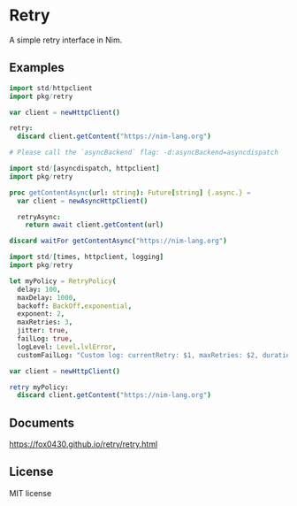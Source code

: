 # Retry

A simple retry interface in Nim.

## Examples

```nim
import std/httpclient
import pkg/retry

var client = newHttpClient()

retry:
  discard client.getContent("https://nim-lang.org")
```

```nim
# Please call the `asyncBackend` flag: -d:asyncBackend=asyncdispatch

import std/[asyncdispatch, httpclient]
import pkg/retry

proc getContentAsync(url: string): Future[string] {.async.} = 
  var client = newAsyncHttpClient()

  retryAsync:
    return await client.getContent(url)

discard waitFor getContentAsync("https://nim-lang.org")
```

```nim
import std/[times, httpclient, logging]
import pkg/retry

let myPolicy = RetryPolicy(
  delay: 100,
  maxDelay: 1000,
  backoff: BackOff.exponential,
  exponent: 2,
  maxRetries: 3,
  jitter: true,
  failLog: true,
  logLevel: Level.lvlError,
  customFailLog: "Custom log: currentRetry: $1, maxRetries: $2, duration: $3")

var client = newHttpClient()

retry myPolicy:
  discard client.getContent("https://nim-lang.org")
```

## Documents

https://fox0430.github.io/retry/retry.html

## License

MIT license
